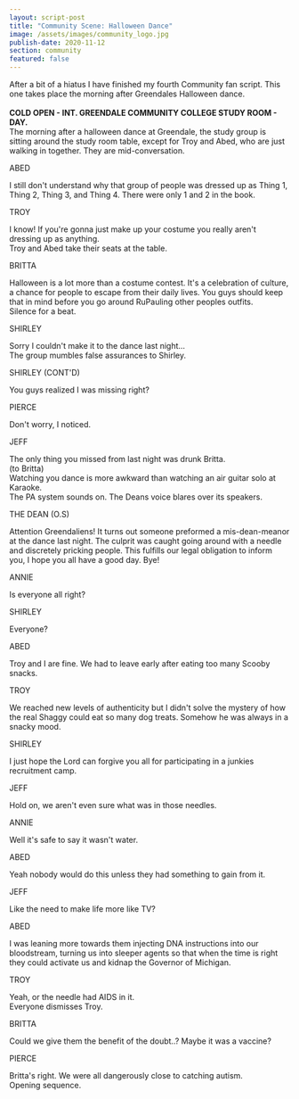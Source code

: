 ```yaml
---
layout: script-post
title: "Community Scene: Halloween Dance"
image: /assets/images/community_logo.jpg
publish-date: 2020-11-12
section: community
featured: false
---
```

<div class = "lead-in">After a bit of a hiatus I have finished my fourth Community fan script. This one takes place the morning after Greendales Halloween dance.</div>

<br>

<div class = "action"><strong>COLD OPEN - INT. GREENDALE COMMUNITY COLLEGE STUDY ROOM - DAY.</strong></div>
<div class = "action">The morning after a halloween dance at Greendale, the study group is sitting around the study room table, except for Troy and Abed, who are just walking in together. They are mid-conversation.</div>

<p class = "character"> ABED </p> 
I still don't understand why that group of people was dressed up as Thing 1, Thing 2, Thing 3, and Thing 4. There were only 1 and 2 in the book.

<p class = "character"> TROY </p> 
I know! If you're gonna just make up your costume you really aren't dressing up as anything.

<div class = "action">Troy and Abed take their seats at the table.</div>

<p class = "character"> BRITTA </p> 
Halloween is a lot more than a costume contest. It's a celebration of culture, a chance for people to escape from their daily lives. You guys should keep that in mind before you go around RuPauling other peoples outfits.

<div class = "action">Silence for a beat.</div>

<p class = "character"> SHIRLEY </p> 
Sorry I couldn't make it to the dance last night...

<div class = "action">The group mumbles false assurances to Shirley.</div>

<p class = "character"> SHIRLEY (CONT'D) </p> 
You guys realized I was missing right?

<p class = "character"> PIERCE </p> 
Don't worry, I noticed.

<p class = "character"> JEFF </p> 
The only thing you missed from last night was drunk Britta.
<br>
(to Britta)
<br>
Watching you dance is more awkward than watching an air guitar solo at Karaoke.

<div class = "action">The PA system sounds on. The Deans voice blares over its speakers.</div>

<p class = "character"> THE DEAN (O.S) </p> 
Attention Greendaliens! It turns out someone preformed a mis-dean-meanor at the dance last night. The culprit was caught going around with a needle and discretely pricking people. This fulfills our legal obligation to inform you, I hope you all have a good day. Bye!

<p class = "character"> ANNIE </p> 
Is everyone all right?

<p class = "character"> SHIRLEY </p> 
Everyone?

<p class = "character"> ABED </p> 
Troy and I are fine. We had to leave early after eating too many Scooby snacks.

<p class = "character"> TROY </p> 
We reached new levels of authenticity but I didn't solve the mystery of how the real Shaggy could eat so many dog treats. Somehow he was always in a snacky mood.

<p class = "character"> SHIRLEY </p> 
I just hope the Lord can forgive you all for participating in a junkies recruitment camp.

<p class = "character"> JEFF </p> 
Hold on, we aren't even sure what was in those needles.

<p class = "character"> ANNIE </p> 
Well it's safe to say it wasn't water.

<p class = "character"> ABED </p> 
Yeah nobody would do this unless they had something to gain from it.

<p class = "character"> JEFF </p> 
Like the need to make life more like TV?

<p class = "character"> ABED </p> 
I was leaning more towards them injecting DNA instructions into our bloodstream, turning us into sleeper agents so that when the time is right they could activate us and kidnap the Governor of Michigan.

<p class = "character"> TROY </p> 
Yeah, or the needle had AIDS in it.

<div class = "action">Everyone dismisses Troy.</div>

<p class = "character"> BRITTA </p> 
Could we give them the benefit of the doubt..? Maybe it was a vaccine?

<p class = "character"> PIERCE</p> 
Britta's right. We were all dangerously close to catching autism.

<div class = "action">Opening sequence.</div>
